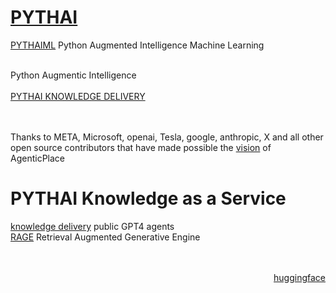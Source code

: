 # <a href="https://gpt.pythai.net">PYTHAI</a><br />
<a href="https://github.com/pythaiml/">PYTHAIML</a> Python Augmented Intelligence Machine Learning<br /><br />

Python Augmentic Intelligence<br /><br />
<a href="https://ai.pythai.net">PYTHAI KNOWLEDGE DELIVERY</a><br />
<br /><br />

Thanks to META, Microsoft, openai, Tesla, google, anthropic, X and all other open source contributors that have made possible the <a href="https://github.com/AgenticPlace">vision</a> of AgenticPlace<br />

# PYTHAI Knowledge as a Service
<a href="https://gpt.pythai.net">knowledge delivery</a> public GPT4 agents<br />
<a href="https://rage.pythai.net">RAGE</a> Retrieval Augmented Generative Engine<br /><br /><br />
<p align="right"><a href="https://huggingface.co/PYTHAI">huggingface</a></p>
